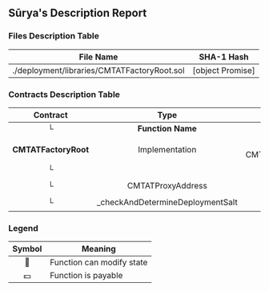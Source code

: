 ## Sūrya's Description Report

### Files Description Table


|  File Name  |  SHA-1 Hash  |
|-------------|--------------|
| ./deployment/libraries/CMTATFactoryRoot.sol | [object Promise] |


### Contracts Description Table


|  Contract  |         Type        |       Bases      |                  |                 |
|:----------:|:-------------------:|:----------------:|:----------------:|:---------------:|
|     └      |  **Function Name**  |  **Visibility**  |  **Mutability**  |  **Modifiers**  |
||||||
| **CMTATFactoryRoot** | Implementation | AccessControl, CMTATFactoryInvariant |||
| └ | <Constructor> | Public ❗️ | 🛑  |NO❗️ |
| └ | CMTATProxyAddress | External ❗️ |   |NO❗️ |
| └ | _checkAndDetermineDeploymentSalt | Internal 🔒 | 🛑  | |


### Legend

|  Symbol  |  Meaning  |
|:--------:|-----------|
|    🛑    | Function can modify state |
|    💵    | Function is payable |
